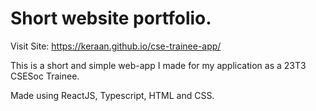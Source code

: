 # Short website portfolio.

Visit Site: https://keraan.github.io/cse-trainee-app/

This is a short and simple web-app I made for my application as a 23T3 CSESoc Trainee.

Made using ReactJS, Typescript, HTML and CSS.
